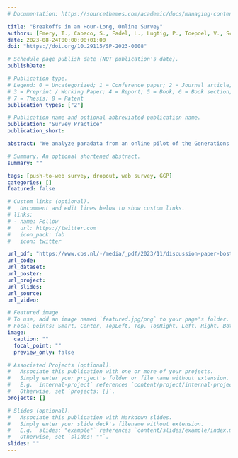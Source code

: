 ```yaml
---
# Documentation: https://sourcethemes.com/academic/docs/managing-content/

title: "Breakoffs in an Hour-Long, Online Survey"
authors: [Emery, T., Cabaco, S., Fadel, L., Lugtig, P., Toepoel, V., Schumann, A., Lück, D., Bujard, M.]
date: 2023-08-24T00:00:00+01:00
doi: "https://doi.org/10.29115/SP-2023-0008"

# Schedule page publish date (NOT publication's date).
publishDate:

# Publication type.
# Legend: 0 = Uncategorized; 1 = Conference paper; 2 = Journal article;
# 3 = Preprint / Working Paper; 4 = Report; 5 = Book; 6 = Book section;
# 7 = Thesis; 8 = Patent
publication_types: ["2"]

# Publication name and optional abbreviated publication name.
publication: "Survey Practice"
publication_short: 

abstract: "We analyze paradata from an online pilot of the Generations and Gender Programme (GGP) conducted in three countries (Croatia, Germany, and Portugal) to understand the extent, timing, and patterns in breakoffs during a long online survey. The GGP is notable as an online survey given that the median length of a face-to-face interview is 52 minutes, and the survey was initially designed for face-to-face. Paradata was collected for 3,378 web surveys. Breakoffs before the questionnaire was completed occurred in 17% of these surveys. The analysis uses Cox regression models to explore the timing of breakoffs and the influence of contextual factors. The results indicate that the breakoff hazard does not increase or decrease across the length of the questionnaire. The risk of breakoff does vary considerably across countries, between genders, and also by partnership status. Respondents are twice as likely to breakoff on a loop question, and respondents completing the survey on a smartphone are 2.6 times as likely to breakoff as those using a tablet or PC. Respondents receiving a conditional incentive were 65% less likely to breakoff than those who did not. The lessons from this work can help inform future strategies converting existing long, cross-national face-to-face studies into an online format."

# Summary. An optional shortened abstract.
summary: ""

tags: [push-to-web survey, dropout, web survey, GGP]
categories: []
featured: false

# Custom links (optional).
#   Uncomment and edit lines below to show custom links.
# links:
# - name: Follow
#   url: https://twitter.com
#   icon_pack: fab
#   icon: twitter

url_pdf: "https://www.cbs.nl/-/media/_pdf/2023/11/discussion-paper-bostanci-2023.pdf"
url_code: 
url_dataset:
url_poster:
url_project:
url_slides:
url_source:
url_video:

# Featured image
# To use, add an image named `featured.jpg/png` to your page's folder. 
# Focal points: Smart, Center, TopLeft, Top, TopRight, Left, Right, BottomLeft, Bottom, BottomRight.
image:
  caption: ""
  focal_point: ""
  preview_only: false

# Associated Projects (optional).
#   Associate this publication with one or more of your projects.
#   Simply enter your project's folder or file name without extension.
#   E.g. `internal-project` references `content/project/internal-project/index.md`.
#   Otherwise, set `projects: []`.
projects: []

# Slides (optional).
#   Associate this publication with Markdown slides.
#   Simply enter your slide deck's filename without extension.
#   E.g. `slides: "example"` references `content/slides/example/index.md`.
#   Otherwise, set `slides: ""`.
slides: ""
---
```

